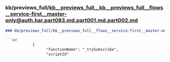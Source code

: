 ### kb/previews_full/kb__previews_full__kb__previews_full__flows__service-first__master-only@auth.har.part083.md.part001.md.part002.md

```md
### kb/previews_full/kb__previews_full__flows__service-first__master-only@auth.har.part083.md.part001.md (part 002)

```md
            {
                  "functionName": "_trySubscribe",
                  "scriptId"
```

```

```

